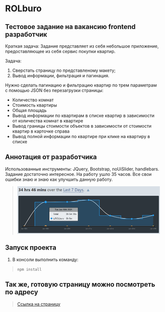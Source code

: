 # ROLburo

## Тестовое задание на вакансию frontend разработчик

Краткая задача: Задание представляет из себя небольшое приложение, предоставляющее из себя сервис покупки квартир.

Задача:
1. Сверстать страницу по представленому макету;
2. Вывод информации, фильтрация и пагинация. 

Нужно сделать пагинацию и фильтрацию квартир по трем параметрам с помощью JSON без перезагрузки страницы:
- Количество комнат
- Стоимость квартиры
- Общая площадь
- Вывод информации по квартирам в списке квартир в зависимости от количества комнат в квартире
- Вывод границы стоимости объектов в зависимости от стоимости квартир в карточке справа
- Вывод полной информации по квартире при клике на квартиру в списке


## Аннотация от разработчика

Использованные инструменты: JQuery, Bootstrap, noUiSlider, handlebars.
Задание достаточно интересное. На работу ушло 35 часов. Все свои ошибки знаю и знаю как улучшить данную работу.
>![Статистика](https://github.com/KronkKnork/tzROLburo/raw/master/img/statistics.png)

## Запуск проекта

1. В консоли выполнить команду:
>`npm install`

## Так же, готовую страницу можно посмотреть по адресу

>[Ссылка на страницу](http://a0328739.xsph.ru/ "Необязательная подсказка")
